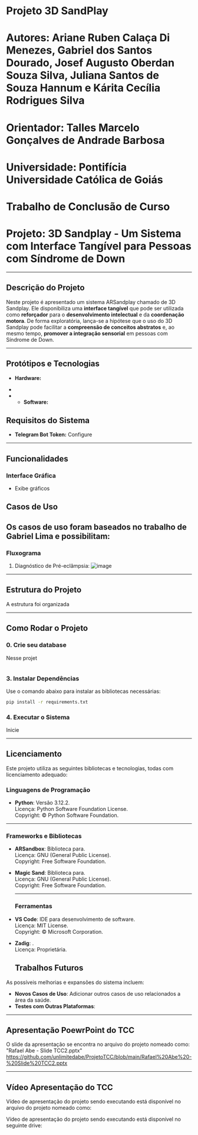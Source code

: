 # Projeto 3D SandPlay
# **Autores: Ariane Ruben Calaça Di Menezes, Gabriel dos Santos Dourado, Josef Augusto Oberdan Souza Silva, Juliana Santos de Souza Hannum e Kárita Cecília Rodrigues Silva**
# **Orientador: Talles Marcelo Gonçalves de Andrade Barbosa**
# **Universidade: Pontifícia Universidade Católica de Goiás**
# **Trabalho de Conclusão de Curso**
# **Projeto: 3D Sandplay - Um Sistema com Interface Tangível para Pessoas com Síndrome de Down**

---

## **Descrição do Projeto**
Neste projeto é apresentado um sistema ARSandplay chamado de 3D Sandplay. Ele disponibiliza uma **interface tangível** que pode ser utilizada como **reforçador** para o **desenvolvimento intelectual** e da **coordenação motora**. De forma exploratória, lança-se a hipótese que o uso do 3D Sandplay pode facilitar a **compreensão de conceitos abstratos** e, ao mesmo tempo, **promover a integração sensorial** em pessoas com Síndrome de Down.

---

## **Protótipos e Tecnologias**
- **Hardware:**
 - 

- - **Software:**

## **Requisitos do Sistema**
- **Telegram Bot Token:** Configure

---

## **Funcionalidades**
### **Interface Gráfica**
- Exibe gráficos

## **Casos de Uso**
Os casos de uso foram baseados no trabalho de Gabriel Lima e possibilitam:
-

### **Fluxograma**
1. Diagnóstico de Pré-eclâmpsia:
![image](https://github.com/user-attachments/assets/ff53704c-db60-4870-817c-c7a4f3d8dd96)

---

## **Estrutura do Projeto**
A estrutura foi organizada

---

## **Como Rodar o Projeto**
### 0. Crie seu database
Nesse projet

```c++

```

### 3. Instalar Dependências
Use o comando abaixo para instalar as bibliotecas necessárias:
```bash
pip install -r requirements.txt
```

### 4. Executar o Sistema
Inicie

---

## **Licenciamento**
Este projeto utiliza as seguintes bibliotecas e tecnologias, todas com licenciamento adequado:

### **Linguagens de Programação**
- **Python**: Versão 3.12.2.  
  Licença: Python Software Foundation License.  
  Copyright: © Python Software Foundation.

---

### **Frameworks e Bibliotecas**
- **ARSandbox**: Biblioteca para.  
  Licença: GNU (General Public License).  
  Copyright: Free Software Foundation.
  
- **Magic Sand**: Biblioteca para.  
  Licença: GNU (General Public License).  
  Copyright: Free Software Foundation.
  
  ---

  ### **Ferramentas**
- **VS Code**: IDE para desenvolvimento de software.  
  Licença: MIT License.  
  Copyright: © Microsoft Corporation.
  
- **Zadig**: .  
  Licença: Proprietária.

  ## **Trabalhos Futuros**
As possíveis melhorias e expansões do sistema incluem:
- **Novos Casos de Uso**: Adicionar outros casos de uso relacionados a área da saúde.
- **Testes com Outras Plataformas**: 

---

## **Apresentação PoewrPoint do TCC**
O slide da apresentação se encontra no arquivo do projeto nomeado como: "Rafael Abe - Slide TCC2.pptx"
https://github.com/unlimitedabe/ProjetoTCC/blob/main/Rafael%20Abe%20-%20Slide%20TCC2.pptx

---

## **Vídeo Apresentação do TCC**
Vídeo de apresentação do projeto sendo executando está disponível no arquivo do projeto nomeado como: 

Vídeo de apresentação do projeto sendo executando está disponível no seguinte drive:
